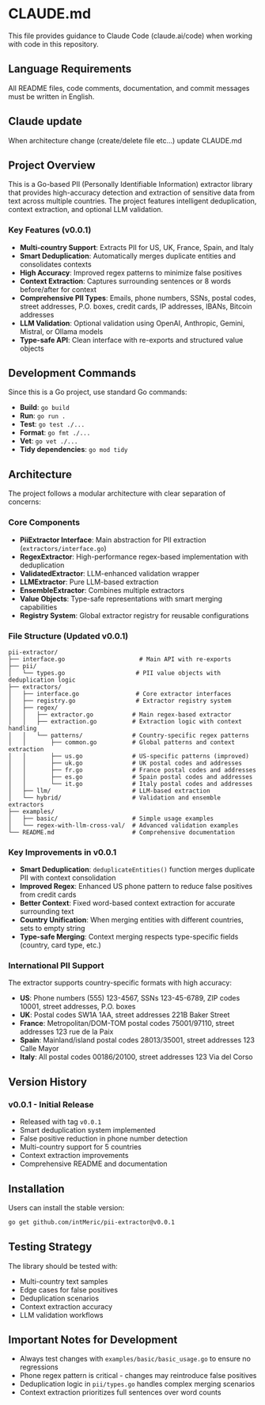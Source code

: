 # CLAUDE.md

This file provides guidance to Claude Code (claude.ai/code) when working with code in this repository.

## Language Requirements

All README files, code comments, documentation, and commit messages must be written in English.

## Claude update

When architecture change (create/delete file etc...) update CLAUDE.md

## Project Overview

This is a Go-based PII (Personally Identifiable Information) extractor library that provides high-accuracy detection and extraction of sensitive data from text across multiple countries. The project features intelligent deduplication, context extraction, and optional LLM validation.

### Key Features (v0.0.1)

- **Multi-country Support**: Extracts PII for US, UK, France, Spain, and Italy
- **Smart Deduplication**: Automatically merges duplicate entities and consolidates contexts
- **High Accuracy**: Improved regex patterns to minimize false positives
- **Context Extraction**: Captures surrounding sentences or 8 words before/after for context
- **Comprehensive PII Types**: Emails, phone numbers, SSNs, postal codes, street addresses, P.O. boxes, credit cards, IP addresses, IBANs, Bitcoin addresses
- **LLM Validation**: Optional validation using OpenAI, Anthropic, Gemini, Mistral, or Ollama models
- **Type-safe API**: Clean interface with re-exports and structured value objects

## Development Commands

Since this is a Go project, use standard Go commands:

- **Build**: `go build`
- **Run**: `go run .`
- **Test**: `go test ./...`
- **Format**: `go fmt ./...`
- **Vet**: `go vet ./...`
- **Tidy dependencies**: `go mod tidy`

## Architecture

The project follows a modular architecture with clear separation of concerns:

### Core Components

- **PiiExtractor Interface**: Main abstraction for PII extraction (`extractors/interface.go`)
- **RegexExtractor**: High-performance regex-based implementation with deduplication
- **ValidatedExtractor**: LLM-enhanced validation wrapper
- **LLMExtractor**: Pure LLM-based extraction
- **EnsembleExtractor**: Combines multiple extractors
- **Value Objects**: Type-safe representations with smart merging capabilities
- **Registry System**: Global extractor registry for reusable configurations

### File Structure (Updated v0.0.1)

```
pii-extractor/
├── interface.go                     # Main API with re-exports  
├── pii/
│   └── types.go                    # PII value objects with deduplication logic
├── extractors/
│   ├── interface.go                # Core extractor interfaces
│   ├── registry.go                 # Extractor registry system
│   ├── regex/
│   │   ├── extractor.go           # Main regex-based extractor
│   │   ├── extraction.go          # Extraction logic with context handling
│   │   └── patterns/              # Country-specific regex patterns
│   │       ├── common.go          # Global patterns and context extraction
│   │       ├── us.go              # US-specific patterns (improved)
│   │       ├── uk.go              # UK postal codes and addresses
│   │       ├── fr.go              # France postal codes and addresses
│   │       ├── es.go              # Spain postal codes and addresses
│   │       └── it.go              # Italy postal codes and addresses
│   ├── llm/                       # LLM-based extraction
│   └── hybrid/                    # Validation and ensemble extractors
├── examples/
│   ├── basic/                     # Simple usage examples
│   └── regex-with-llm-cross-val/  # Advanced validation examples
└── README.md                      # Comprehensive documentation
```

### Key Improvements in v0.0.1

- **Smart Deduplication**: `deduplicateEntities()` function merges duplicate PII with context consolidation
- **Improved Regex**: Enhanced US phone pattern to reduce false positives from credit cards
- **Better Context**: Fixed word-based context extraction for accurate surrounding text
- **Country Unification**: When merging entities with different countries, sets to empty string
- **Type-safe Merging**: Context merging respects type-specific fields (country, card type, etc.)

### International PII Support

The extractor supports country-specific formats with high accuracy:

- **US**: Phone numbers (555) 123-4567, SSNs 123-45-6789, ZIP codes 10001, street addresses, P.O. boxes
- **UK**: Postal codes SW1A 1AA, street addresses 221B Baker Street
- **France**: Metropolitan/DOM-TOM postal codes 75001/97110, street addresses 123 rue de la Paix  
- **Spain**: Mainland/island postal codes 28013/35001, street addresses 123 Calle Mayor
- **Italy**: All postal codes 00186/20100, street addresses 123 Via del Corso

## Version History

### v0.0.1 - Initial Release
- Released with tag `v0.0.1` 
- Smart deduplication system implemented
- False positive reduction in phone number detection
- Multi-country support for 5 countries
- Context extraction improvements
- Comprehensive README and documentation

## Installation

Users can install the stable version:
```bash
go get github.com/intMeric/pii-extractor@v0.0.1
```

## Testing Strategy

The library should be tested with:
- Multi-country text samples
- Edge cases for false positives  
- Deduplication scenarios
- Context extraction accuracy
- LLM validation workflows

## Important Notes for Development

- Always test changes with `examples/basic/basic_usage.go` to ensure no regressions
- Phone regex pattern is critical - changes may reintroduce false positives
- Deduplication logic in `pii/types.go` handles complex merging scenarios
- Context extraction prioritizes full sentences over word counts
